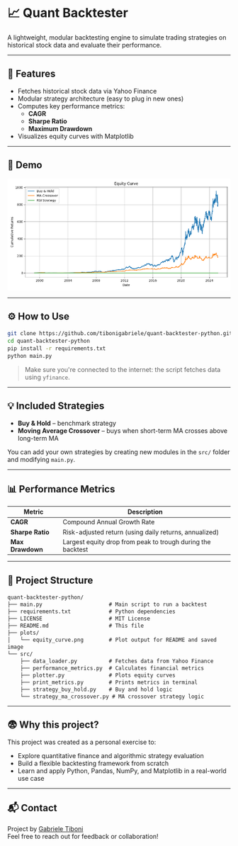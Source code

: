 # 📈 Quant Backtester

A lightweight, modular backtesting engine to simulate trading strategies on historical stock data and evaluate their performance.

---

## 🚀 Features

- Fetches historical stock data via Yahoo Finance
- Modular strategy architecture (easy to plug in new ones)
- Computes key performance metrics:
  - **CAGR**
  - **Sharpe Ratio**
  - **Maximum Drawdown**
- Visualizes equity curves with Matplotlib

---

## 📸 Demo

![Equity Curve](plots/equity_curve.png)

---

## ⚙️ How to Use

```bash
git clone https://github.com/tibonigabriele/quant-backtester-python.git
cd quant-backtester-python
pip install -r requirements.txt
python main.py
```

> Make sure you're connected to the internet: the script fetches data using `yfinance`.

---

## 💡 Included Strategies

- **Buy & Hold** – benchmark strategy
- **Moving Average Crossover** – buys when short-term MA crosses above long-term MA

You can add your own strategies by creating new modules in the `src/` folder and modifying `main.py`.

---

## 📊 Performance Metrics

| Metric           | Description                                                 |
| ---------------- | ----------------------------------------------------------- |
| **CAGR**         | Compound Annual Growth Rate                                 |
| **Sharpe Ratio** | Risk-adjusted return (using daily returns, annualized)      |
| **Max Drawdown** | Largest equity drop from peak to trough during the backtest |

---

## 📂 Project Structure

```
quant-backtester-python/
├── main.py                     # Main script to run a backtest
├── requirements.txt            # Python dependencies
├── LICENSE                     # MIT License
├── README.md                   # This file
├── plots/
│   └── equity_curve.png        # Plot output for README and saved image
└── src/
    ├── data_loader.py          # Fetches data from Yahoo Finance
    ├── performance_metrics.py  # Calculates financial metrics
    ├── plotter.py              # Plots equity curves
    ├── print_metrics.py        # Prints metrics in terminal
    ├── strategy_buy_hold.py    # Buy and hold logic
    └── strategy_ma_crossover.py # MA crossover strategy logic
```

---

## 😨 Why this project?

This project was created as a personal exercise to:

- Explore quantitative finance and algorithmic strategy evaluation
- Build a flexible backtesting framework from scratch
- Learn and apply Python, Pandas, NumPy, and Matplotlib in a real-world use case

---

## 📬 Contact

Project by [Gabriele Tiboni](https://github.com/tibonigabriele)  
Feel free to reach out for feedback or collaboration!

